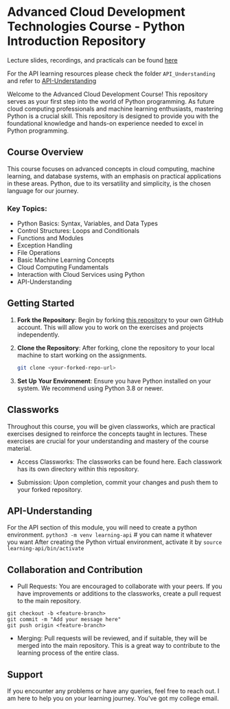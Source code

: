 # Advanced Cloud Development Technologies Course - Python Introduction Repository

Lecture slides, recordings, and practicals can be found [here](https://drive.google.com/drive/folders/1GBWeGZzwmZBVa6XwFNBpEepqNe_FSXld)

For the API learning resources please check the folder `API_Understanding` and refer to [API-Understanding](##API-Understanding)

Welcome to the Advanced Cloud Development Course! This repository serves as your first step into the world of Python programming. As future cloud computing professionals and machine learning enthusiasts, mastering Python is a crucial skill. This repository is designed to provide you with the foundational knowledge and hands-on experience needed to excel in Python programming.

## Course Overview

This course focuses on advanced concepts in cloud computing, machine learning, and database systems, with an emphasis on practical applications in these areas. Python, due to its versatility and simplicity, is the chosen language for our journey.

### Key Topics:
- Python Basics: Syntax, Variables, and Data Types
- Control Structures: Loops and Conditionals
- Functions and Modules
- Exception Handling
- File Operations
- Basic Machine Learning Concepts
- Cloud Computing Fundamentals
- Interaction with Cloud Services using Python
- API-Understanding

## Getting Started

1. **Fork the Repository**: Begin by forking [this repository](https://github.com/exponentialR/AdvancedCLoudDev.git) to your own GitHub account. This will allow you to work on the exercises and projects independently.

2. **Clone the Repository**: After forking, clone the repository to your local machine to start working on the assignments.

   ```bash
   git clone <your-forked-repo-url>

3. **Set Up Your Environment**: Ensure you have Python installed on your system. We recommend using Python 3.8 or newer.

## Classworks
Throughout this course, you will be given classworks, which are practical exercises designed to reinforce the concepts taught in lectures. These exercises are crucial for your understanding and mastery of the course material.

- Access Classworks: The classworks can be found here. Each classwork has its own directory within this repository.

- Submission: Upon completion, commit your changes and push them to your forked repository.
## API-Understanding
For the API section of this module, you will need to create a python environment.
``python3 -m venv learning-api`` # you can name it whatever you want
After creating the Python virtual environment, activate it by 
``source learning-api/bin/activate``

## Collaboration and Contribution
- Pull Requests: You are encouraged to collaborate with your peers. If you have improvements or additions to the classworks, create a pull request to the main repository.

```
git checkout -b <feature-branch>
git commit -m "Add your message here"
git push origin <feature-branch>
```
- Merging: Pull requests will be reviewed, and if suitable, they will be merged into the main repository. This is a great way to contribute to the learning process of the entire class.

## Support
If you encounter any problems or have any queries, feel free to reach out. I am here to help you on your learning journey. You've got my college email.

